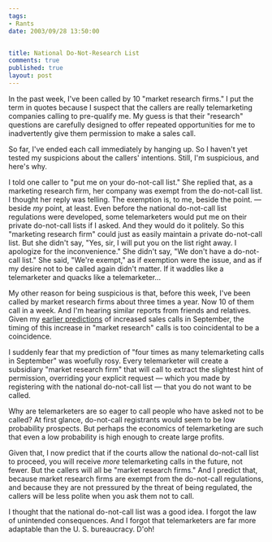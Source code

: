 ```yaml
--- 
tags:
- Rants
date: 2003/09/28 13:50:00


title: National Do-Not-Research List
comments: true
published: true
layout: post
---
```


<p> In the past week, I've been called by 10 "market research firms." I put the term in quotes because I suspect that the callers are really telemarketing companies calling to pre-qualify me. My guess is that their "research" questions are carefully designed to offer repeated opportunities for me to inadvertently give them permission to make a sales call. </p>
<p> So far, I've ended each call immediately by hanging up. So I haven't yet tested my suspicions about the callers' intentions. Still, I'm suspicious, and here's why. </p>
<p> I told one caller to "put me on your do-not-call list." She replied that, as a marketing research firm, her company was exempt from the do-not-call list. I thought her reply was telling. The exemption is, to me, beside the point. &#8212; beside <em>my</em> point, at least. Even before the national do-not-call list regulations were developed, some telemarketers would put me on their private do-not-call lists if I asked. And they would do it politely. So this "marketing research firm" could just as easily maintain a private do-not-call list. But she didn't say, "Yes, sir, I will put you on the list right away. I apologize for the inconvenience." She didn't say, "We don't have a do-not-call list." She said, "We're exempt," as if exemption were the issue, and as if my desire not to be called again didn't matter. If it waddles like a telemarketer and quacks like a telemarketer... </p>
<p> My other reason for being suspicious is that, before this week, I've been called by market research firms about three times a year. Now 10 of them call in a week. And I'm hearing similar reports from friends and relatives. Given my <a href="http://dale.emery.name/trot/2003/07/national_call_right_away_list/">earlier predictions</a> of increased sales calls in September, the timing of this increase in "market research" calls is too coincidental to be a coincidence. </p>
<p> I suddenly fear that my prediction of "four times as many telemarketing calls in September" was woefully rosy. Every telemarketer will create a subsidiary "market research firm" that will call to extract the slightest hint of permission, overriding your explicit request &#8212; which you made by registering with the national do-not-call list &#8212; that you do not want to be called. </p>
<p> Why are telemarketers are so eager to call people who have asked not to be called? At first glance, do-not-call registrants would seem to be low probability prospects. But perhaps the economics of telemarketing are such that even a low probability is high enough to create large profits. </p>
<p> Given that, I now predict that if the courts allow the national do-not-call list to proceed, you will receive <em>more</em> telemarketing calls in the future, not fewer. But the callers will all be "market research firms." And I predict that, because market research firms are exempt from the do-not-call regulations, and because they are not pressured by the threat of being regulated, the callers will be less polite when you ask them not to call. </p>
<p> I thought that the national do-not-call list was a good idea. I forgot the law of unintended consequences. And I forgot that telemarketers are far more adaptable than the U. S. bureaucracy. D'oh! </p>
